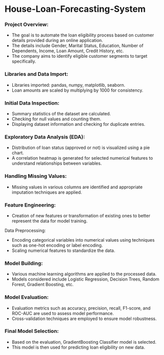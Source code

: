 # House-Loan-Forecasting-System
### Project Overview:
- The goal is to automate the loan eligibility process based on customer details provided during an online application.
- The details include Gender, Marital Status, Education, Number of Dependents, Income, Loan Amount, Credit History, etc.
- The company aims to identify eligible customer segments to target specifically.

### Libraries and Data Import:
- Libraries imported: pandas, numpy, matplotlib, seaborn.
- Loan amounts are scaled by multiplying by 1000 for consistency.

### Initial Data Inspection:
- Summary statistics of the dataset are calculated.
- Checking for null values and counting them.
- Displaying dataset information and checking for duplicate entries.

### Exploratory Data Analysis (EDA):
- Distribution of loan status (approved or not) is visualized using a pie chart.
- A correlation heatmap is generated for selected numerical features to understand relationships between variables.

### Handling Missing Values:
- Missing values in various columns are identified and appropriate imputation techniques are applied.

### Feature Engineering:
- Creation of new features or transformation of existing ones to better represent the data for model training.

Data Preprocessing:
- Encoding categorical variables into numerical values using techniques such as one-hot encoding or label encoding.
- Scaling numerical features to standardize the data.

### Model Building:
- Various machine learning algorithms are applied to the processed data.
- Models considered include Logistic Regression, Decision Trees, Random Forest, Gradient Boosting, etc.

### Model Evaluation:
- Evaluation metrics such as accuracy, precision, recall, F1-score, and ROC-AUC are used to assess model performance.
- Cross-validation techniques are employed to ensure model robustness.

### Final Model Selection:
- Based on the evaluation, GradientBoosting Classifier model is selected.
- This model is then used for predicting loan eligibility on new data.
